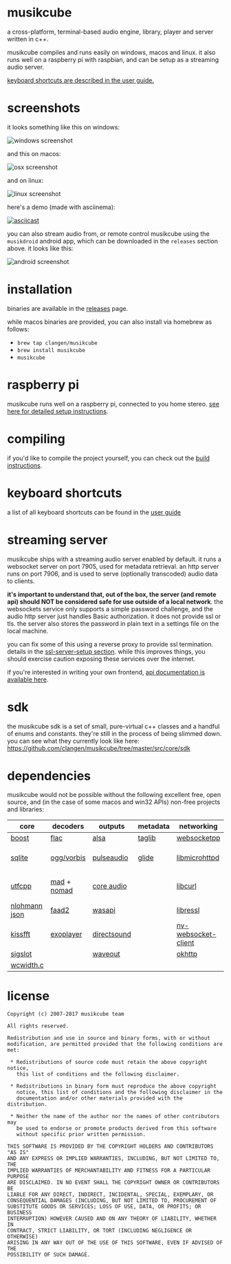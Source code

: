 # musikcube

a cross-platform, terminal-based audio engine, library, player and server written in c++.

musikcube compiles and runs easily on windows, macos and linux. it also runs well on a raspberry pi with raspbian, and can be setup as a streaming audio server.

 [keyboard shortcuts are described in the user guide.](https://github.com/clangen/musikcube/wiki/user-guide)

# screenshots

it looks something like this on windows:

![windows screenshot](https://raw.githubusercontent.com/clangen/clangen-projects-static/master/musikcube/screenshots/windows.png)

and this on macos:

![osx screenshot](https://raw.githubusercontent.com/clangen/clangen-projects-static/master/musikcube/screenshots/osx.png)

and on linux:

![linux screenshot](https://raw.githubusercontent.com/clangen/clangen-projects-static/master/musikcube/screenshots/linux.png)

here's a demo (made with asciinema):

[![asciicast](https://asciinema.org/a/129748.png)](https://asciinema.org/a/129748)

you can also stream audio from, or remote control musikcube using the `musikdroid` android app, which can be downloaded in the `releases` section above. it looks like this:

![android screenshot](https://raw.githubusercontent.com/clangen/clangen-projects-static/master/musikcube/screenshots/android.png)

# installation

binaries are available in the [releases](https://github.com/clangen/musikcube/releases) page. 

while macos binaries are provided, you can also install via homebrew as follows:

- `brew tap clangen/musikcube`
- `brew install musikcube`
- `musikcube`

# raspberry pi

musikcube runs well on a raspberry pi, connected to you home stereo. [see here for detailed setup instructions](https://github.com/clangen/musikcube/wiki/raspberry-pi).

# compiling

if you'd like to compile the project yourself, you can check out the [build instructions](https://github.com/clangen/musikcube/wiki/building).

# keyboard shortcuts

a list of all keyboard shortcuts can be found in the [user guide](https://github.com/clangen/musikcube/wiki/user-guide)

# streaming server

musikcube ships with a streaming audio server enabled by default. it runs a websocket server on port 7905, used for metadata retrieval. an http server runs on port 7906, and is used to serve (optionally transcoded) audio data to clients.

**it's important to understand that, out of the box, the server (and remote api) should NOT be considered safe for use outside of a local network**. the websockets service only supports a simple password challenge, and the audio http server just handles Basic authorization. it does not provide ssl or tls. the server also stores the password in plain text in a settings file on the local machine.

you can fix some of this using a reverse proxy to provide ssl termination. details in the [ssl-server-setup section](https://github.com/clangen/musikcube/wiki/ssl-server-setup). while this improves things, you should exercise caution exposing these services over the internet.

if you're interested in writing your own frontend, [api documentation is available here](https://github.com/clangen/musikcube/wiki/remote-api-documentation).

# sdk

the musikcube sdk is a set of small, pure-virtual c++ classes and a handful of enums and constants. they're still in the process of being slimmed down. you can see what they currently look like here: https://github.com/clangen/musikcube/tree/master/src/core/sdk

# dependencies

musikcube would not be possible without the following excellent free, open source, and (in the case of some macos and win32 APIs) non-free projects and libraries:

| core                                                      | decoders                                                                                            | outputs                                                                                                                                        | metadata                                   | networking                                                                     | miscellaneous                                                      | ui                                                                        | 
|-----------------------------------------------------------|-----------------------------------------------------------------------------------------------------|------------------------------------------------------------------------------------------------------------------------------------------------|--------------------------------------------|--------------------------------------------------------------------------------|--------------------------------------------------------------------|---------------------------------------------------------------------------| 
| [boost](http://www.boost.org/)                            | [flac](https://xiph.org/flac/)                                                                      | [alsa](https://www.alsa-project.org)                                                                                                           | [taglib](http://taglib.org/)               | [websocketpp](https://github.com/zaphoyd/websocketpp)                          | [rxjava](https://github.com/ReactiveX/RxJava)                      | [ncurses](https://www.gnu.org/software/ncurses/)                          | 
| [sqlite](https://www.sqlite.org/)                         | [ogg/vorbis](http://www.vorbis.com/)                                                                | [pulseaudio](https://www.freedesktop.org/wiki/Software/PulseAudio/)                                                                            | [glide](https://github.com/bumptech/glide) | [libmicrohttpd](https://www.gnu.org/software/libmicrohttpd/)                   | [rxandroid](https://github.com/ReactiveX/RxAndroid)                | [pdcurses (win32a variant)](https://www.projectpluto.com/win32a.htm)      | 
| [utfcpp](https://github.com/nemtrif/utfcpp)               | [mad](http://www.underbit.com/products/mad/) + [nomad](https://github.com/cmus/cmus/tree/master/ip) | [core audio](https://developer.apple.com/library/content/documentation/MusicAudio/Conceptual/CoreAudioOverview/Introduction/Introduction.html) |                                            | [libcurl](https://curl.haxx.se/libcurl/)                                       | [stetho](http://facebook.github.io/stetho/)                        | [recycler-fast-scroll](https://github.com/plusCubed/recycler-fast-scroll) | 
| [nlohmann json](https://github.com/nlohmann/json)              | [faad2](http://www.audiocoding.com/faad2.html)                                                      | [wasapi](https://msdn.microsoft.com/en-us/library/windows/desktop/dd371455(v=vs.85).aspx)                                                      |                                            | [libressl](https://www.libressl.org/)                                          | [fabric](http://fabric.io)                                         |                                                                           | 
| [kissfft](http://kissfft.sourceforge.net/)                | [exoplayer](https://github.com/google/ExoPlayer)                                                    | [directsound](https://msdn.microsoft.com/en-us/library/windows/desktop/ee416960(v=vs.85).aspx)                                                 |                                            | [nv-websocket-client](https://github.com/TakahikoKawasaki/nv-websocket-client) | [AndroidVideoCache](https://github.com/danikula/AndroidVideoCache) |                                                                           | 
| [sigslot](http://sigslot.sourceforge.net/)                |                                                                                                     | [waveout](https://msdn.microsoft.com/en-us/library/windows/desktop/dd743876(v=vs.85).aspx)                                                     |                                            | [okhttp](http://square.github.io/okhttp/)                                      |                                                                    |                                                                           | 
| [wcwidth.c](http://www.cl.cam.ac.uk/~mgk25/ucs/wcwidth.c) |                                                                                                     |                                                                                                                                                |                                            |                                                                                |                                                                    |                                                                           | 

# license

```
Copyright (c) 2007-2017 musikcube team

All rights reserved.

Redistribution and use in source and binary forms, with or without
modification, are permitted provided that the following conditions are met:

 * Redistributions of source code must retain the above copyright notice,
   this list of conditions and the following disclaimer.

 * Redistributions in binary form must reproduce the above copyright
   notice, this list of conditions and the following disclaimer in the
   documentation and/or other materials provided with the distribution.

 * Neither the name of the author nor the names of other contributors may
   be used to endorse or promote products derived from this software
   without specific prior written permission.

THIS SOFTWARE IS PROVIDED BY THE COPYRIGHT HOLDERS AND CONTRIBUTORS "AS IS"
AND ANY EXPRESS OR IMPLIED WARRANTIES, INCLUDING, BUT NOT LIMITED TO, THE
IMPLIED WARRANTIES OF MERCHANTABILITY AND FITNESS FOR A PARTICULAR PURPOSE
ARE DISCLAIMED. IN NO EVENT SHALL THE COPYRIGHT OWNER OR CONTRIBUTORS BE
LIABLE FOR ANY DIRECT, INDIRECT, INCIDENTAL, SPECIAL, EXEMPLARY, OR
CONSEQUENTIAL DAMAGES (INCLUDING, BUT NOT LIMITED TO, PROCUREMENT OF
SUBSTITUTE GOODS OR SERVICES; LOSS OF USE, DATA, OR PROFITS; OR BUSINESS
INTERRUPTION) HOWEVER CAUSED AND ON ANY THEORY OF LIABILITY, WHETHER IN
CONTRACT, STRICT LIABILITY, OR TORT (INCLUDING NEGLIGENCE OR OTHERWISE)
ARISING IN ANY WAY OUT OF THE USE OF THIS SOFTWARE, EVEN IF ADVISED OF THE
POSSIBILITY OF SUCH DAMAGE.
```
